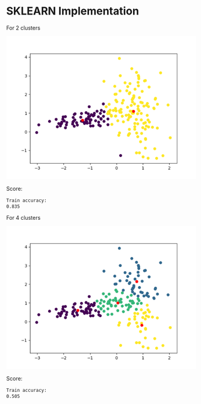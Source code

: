 # SKLEARN Implementation

For 2 clusters

![](img/Figure_4.png)

Score: 

    Train accuracy: 
    0.835

For 4 clusters

![](img/Figure_5.png)

Score: 

    Train accuracy: 
    0.505
